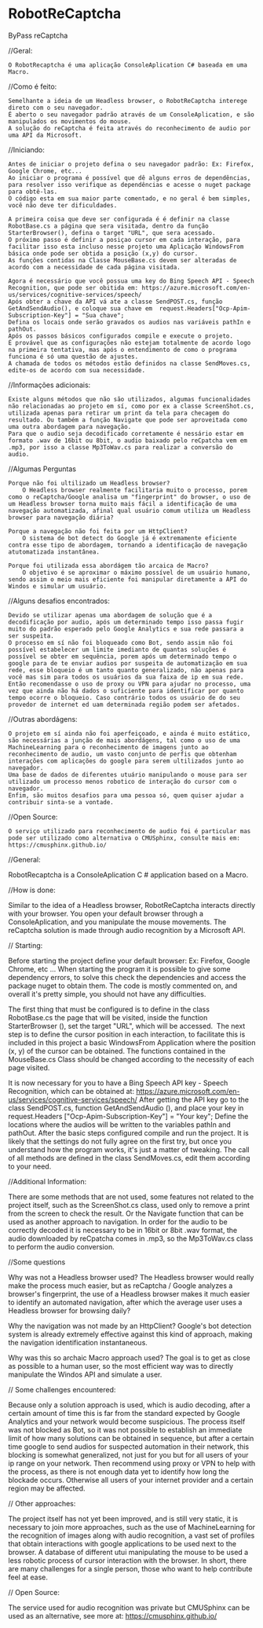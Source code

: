 # RobotReCaptcha
ByPass reCaptcha

//Geral:

	O RobotRecaptcha é uma aplicação ConsoleAplication C# baseada em uma Macro.

//Como é feito:

	Semelhante a ideia de um Headless browser, o RobotReCaptcha interege direto com o seu navegador.
	É aberto o seu navegador padrão através de um ConsoleAplication, e são manipulados os movimentos do mouse.
	A solução do reCaptcha é feita através do reconhecimento de audio por uma API da Microsoft.

//Iniciando:
	
	Antes de iniciar o projeto defina o seu navegador padrão: Ex: Firefox, Google Chrome, etc...
	Ao iniciar o programa é possível que dê alguns erros de dependências, para resolver isso verifique as dependências e acesse o nuget package para obtê-las.
	O código esta em sua maior parte comentado, e no geral é bem simples, você não deve ter dificuldades.
	
	A primeira coisa que deve ser configurada é é definir na classe RobotBase.cs a página que sera visitada, dentro da função StarterBrowser(), defina o target "URL", que sera acessado.
 	O próximo passo é definir a posiçao cursor em cada interação, para facilitar isso esta incluso nesse projeto uma Aplicação WindowsFrom básica onde pode ser obtida a posição (x,y) do cursor.
	As funções contidas na Classe MouseBase.cs devem ser alteradas de acordo com a necessidade de cada página visitada.
	
	Agora é necessário que você possua uma key do Bing Speech API - Speech Recognition, que pode ser obitida em: https://azure.microsoft.com/en-us/services/cognitive-services/speech/
	Após obter a chave da API vá ate a classe SendPOST.cs, função GetAndSendAudio(), e coloque sua chave em  request.Headers["Ocp-Apim-Subscription-Key"] = "Sua chave";
	Defina os locais onde serão gravados os audios nas variáveis pathIn e pathOut.
	Após os passos básicos configurados compile e execute o projeto.
	É provável que as configurações não estejam totalmente de acordo logo na primeira tentativa, mas após o entendimento de como o programa funciona é só uma questão de ajustes.
	A chamada de todos os métodos estão definidos na classe SendMoves.cs, edite-os de acordo com sua necessidade.

//Informações adicionais:
	
	Existe alguns métodos que não são utilizados, algumas funcionalidades não relacionadas ao projeto em sí, como por ex a classe ScreenShot.cs, utilizada apenas para retirar um print da tela para checagem do resultado. Ou também a função Navigate que pode ser aproveitada como uma outra abordagem para navegação.
	Para que o audio seja decodificado corretamente é nessário estar em formato .wav de 16bit ou 8bit, o audio baixado pelo reCpatcha vem em .mp3, por isso a classe Mp3ToWav.cs para realizar a conversão do audio.
	
//Algumas Perguntas

	Porque não foi ultilizado um Headless browser?
		O Headless browser realmente facilitaria muito o processo, porem como o reCaptcha/Google analisa um "fingerprint" do browser, o uso de um Headless browser torna muito mais fácil a identificação de uma navegação automatizada, afinal qual usuário comum utiliza um Headless browser para navegação diária?
	
	Porque a navegação não foi feita por um HttpClient?
		O sistema de bot detect do Google já é extremamente eficiente contra esse tipo de abordagem, tornando a identificação de navegação atutomatizada instantânea.
	
	Porque foi utilizada essa abordágem tão arcaica de Macro?
		O objetivo é se aproximar o máximo possível de um usuário humano, sendo assim o meio mais eficiente foi manipular diretamente a API do Windos e simular um usuário.

//Alguns desafios encontrados:

	Devido se utilizar apenas uma abordagem de solução que é a decodificação por audio, após um determinado tempo isso passa fugir muito do padrão esperado pelo Google Analytics e sua rede passara a ser suspeita.
	O processo em sí não foi bloqueado como Bot, sendo assim não foi possível estabelecer um limite imedianto de quantas soluções é possível se obter em sequência, porem após um determinado tempo o google para de te enviar audios por suspeita de automatização em sua rede, esse bloqueio é um tanto quanto generalizado, não apenas para você mas sim para todos os usuários da sua faixa de ip em sua rede. Então recomendasse o uso de proxy ou VPN para ajudar no processo, uma vez que ainda não há dados o suficiente para identificar por quanto tempo ocorre o bloqueio. Caso contrário todos os usuário de do seu provedor de internet ed uam determinada região podem ser afetados.

	
//Outras abordágens:
	
	O projeto em sí ainda não foi aperfeiçoado, e ainda é muito estático, são necessárias a junção de mais abordágens, tal como o uso de uma MachineLearning para o reconhecimento de imagens junto ao reconhecimento de audio, um vasto conjunto de perfis que obtenham interações com aplicações do google para serem ultilizados junto ao navegador.
	Uma base de dados de diferentes utuário manipulando o mouse para ser utilizado um processo menos robotico de interação do cursor com o navegador.
	Enfim, são muitos desafios para uma pessoa só, quem quiser ajudar a contribuir sinta-se a vontade.

//Open Source:
	
	O serviço utilizado para reconhecimento de audio foi é particular mas pode ser utilizado como alternativa o CMUSphinx, consulte mais em: https://cmusphinx.github.io/
	

//General:

RobotRecaptcha is a ConsoleAplication C # application based on a Macro.

//How is done:

Similar to the idea of ​​a Headless browser, RobotReCaptcha interacts directly with your browser.
You open your default browser through a ConsoleAplication, and you manipulate the mouse movements.
The reCaptcha solution is made through audio recognition by a Microsoft API.

// Starting:

Before starting the project define your default browser: Ex: Firefox, Google Chrome, etc ...
When starting the program it is possible to give some dependency errors, to solve this check the dependencies and access the package nuget to obtain them.
The code is mostly commented on, and overall it's pretty simple, you should not have any difficulties.

The first thing that must be configured is to define in the class RobotBase.cs the page that will be visited, inside the function StarterBrowser (), set the target "URL", which will be accessed.
 The next step is to define the cursor position in each interaction, to facilitate this is included in this project a basic WindowsFrom Application where the position (x, y) of the cursor can be obtained.
The functions contained in the MouseBase.cs Class should be changed according to the necessity of each page visited.

It is now necessary for you to have a Bing Speech API key - Speech Recognition, which can be obtained at: https://azure.microsoft.com/en-us/services/cognitive-services/speech/
After getting the API key go to the class SendPOST.cs, function GetAndSendAudio (), and place your key in request.Headers ["Ocp-Apim-Subscription-Key"] = "Your key";
Define the locations where the audios will be written to the variables pathIn and pathOut.
After the basic steps configured compile and run the project.
It is likely that the settings do not fully agree on the first try, but once you understand how the program works, it's just a matter of tweaking.
The call of all methods are defined in the class SendMoves.cs, edit them according to your need.

//Additional Information:

There are some methods that are not used, some features not related to the project itself, such as the ScreenShot.cs class, used only to remove a print from the screen to check the result. Or the Navigate function that can be used as another approach to navigation.
In order for the audio to be correctly decoded it is necessary to be in 16bit or 8bit .wav format, the audio downloaded by reCpatcha comes in .mp3, so the Mp3ToWav.cs class to perform the audio conversion.

//Some questions

Why was not a Headless browser used?
The Headless browser would really make the process much easier, but as reCaptcha / Google analyzes a browser's fingerprint, the use of a Headless browser makes it much easier to identify an automated navigation, after which the average user uses a Headless browser for browsing daily?

Why the navigation was not made by an HttpClient?
Google's bot detection system is already extremely effective against this kind of approach, making the navigation identification instantaneous.

Why was this so archaic Macro approach used?
The goal is to get as close as possible to a human user, so the most efficient way was to directly manipulate the Windos API and simulate a user.

// Some challenges encountered:

Because only a solution approach is used, which is audio decoding, after a certain amount of time this is far from the standard expected by Google Analytics and your network would become suspicious.
The process itself was not blocked as Bot, so it was not possible to establish an immediate limit of how many solutions can be obtained in sequence, but after a certain time google to send audios for suspected automation in their network, this blocking is somewhat generalized, not just for you but for all users of your ip range on your network. Then recommend using proxy or VPN to help with the process, as there is not enough data yet to identify how long the blockade occurs. Otherwise all users of your internet provider and a certain region may be affected.


// Other approaches:

The project itself has not yet been improved, and is still very static, it is necessary to join more approaches, such as the use of MachineLearning for the recognition of images along with audio recognition, a vast set of profiles that obtain interactions with google applications to be used next to the browser.
A database of different utui manipulating the mouse to be used a less robotic process of cursor interaction with the browser.
In short, there are many challenges for a single person, those who want to help contribute feel at ease.

// Open Source:

The service used for audio recognition was private but CMUSphinx can be used as an alternative, see more at: https://cmusphinx.github.io/
